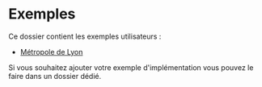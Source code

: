 ﻿# Exemples

Ce dossier contient les exemples utilisateurs :

* [Métropole de Lyon](Métropole%20de%20Lyon/README.md)

Si vous souhaitez ajouter votre exemple d'implémentation vous pouvez le faire dans un dossier dédié.

